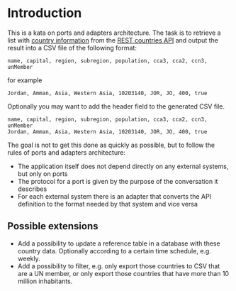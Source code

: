 # Introduction

This is a kata on ports and adapters architecture. 
The task is to retrieve a list with
[country information](https://restcountries.com/v3.1/all?fields=name,capital,population,cioc,region) from the [REST countries API](https://restcountries.com/) and output the result into a CSV file of the following format:

```
name, capital, region, subregion, population, cca3, cca2, ccn3, unMember
```

for example

```
Jordan, Amman, Asia, Western Asia, 10203140, JOR, JO, 400, true 
```

Optionally you may want to add the header field to the generated CSV file.

```
name, capital, region, subregion, population, cca3, cca2, ccn3, unMember
Jordan, Amman, Asia, Western Asia, 10203140, JOR, JO, 400, true 
```

The goal is not to get this done as quickly as possible, but to follow the rules of ports and adapters architecture:

- The application itself does not depend directly on any external systems, but only on ports
- The protocol for a port is given by the purpose of the conversation it describes
- For each external system there is an adapter that converts the API definition to the format 
  needed by that system and vice versa

## Possible extensions

- Add a possibility to update a reference table in a database with these
  country data. Optionally according to a certain time schedule, e.g. weekly.
- Add a possibility to filter, e.g. only export those countries to CSV that
  are a UN member, or only export those countries that have more than 10 million
  inhabitants.
